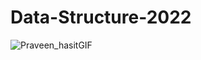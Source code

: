 # Data-Structure-2022

![Praveen_hasitGIF](https://user-images.githubusercontent.com/104686222/201946814-143a8967-dbcb-4204-80a6-aaef125b0770.gif)

